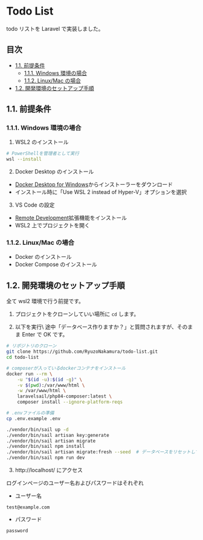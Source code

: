 # Todo List <!-- omit in toc -->

todo リストを Laravel で実装しました。

## 目次 <!-- omit in toc -->

- [1.1. 前提条件](#11-前提条件)
	- [1.1.1. Windows 環境の場合](#111-windows-環境の場合)
	- [1.1.2. Linux/Mac の場合](#112-linuxmac-の場合)
- [1.2. 開発環境のセットアップ手順](#12-開発環境のセットアップ手順)

## 1.1. 前提条件

### 1.1.1. Windows 環境の場合

1. WSL2 のインストール

```bash
# PowerShellを管理者として実行
wsl --install
```

2. Docker Desktop のインストール

-   [Docker Desktop for Windows](https://www.docker.com/products/docker-desktop/)からインストーラーをダウンロード
-   インストール時に「Use WSL 2 instead of Hyper-V」オプションを選択

3. VS Code の設定

-   [Remote Development](https://marketplace.visualstudio.com/items?itemName=ms-vscode-remote.vscode-remote-extensionpack)拡張機能をインストール
-   WSL2 上でプロジェクトを開く

### 1.1.2. Linux/Mac の場合

-   Docker のインストール
-   Docker Compose のインストール

## 1.2. 開発環境のセットアップ手順

全て wsl2 環境で行う前提です。

1. プロジェクトをクローンしていい場所に `cd` します。

2. 以下を実行\\
   途中「データベース作りますか？」と質問されますが、そのまま Enter で OK です。

```bash
# リポジトリのクローン
git clone https://github.com/RyuzoNakamura/todo-list.git
cd todo-list

# composerが入っているdockerコンテナをインストール
docker run --rm \
    -u "$(id -u):$(id -g)" \
    -v $(pwd):/var/www/html \
    -w /var/www/html \
    laravelsail/php84-composer:latest \
    composer install --ignore-platform-reqs

# .envファイルの準備
cp .env.example .env

./vendor/bin/sail up -d
./vendor/bin/sail artisan key:generate
./vendor/bin/sail artisan migrate
./vendor/bin/sail npm install
./vendor/bin/sail artisan migrate:fresh --seed  # データベースをリセットしてシードを実行
./vendor/bin/sail npm run dev
```

3.  http://localhost/ にアクセス

ログインページのユーザー名およびパスワードはそれぞれ

-   ユーザー名

```
test@example.com
```

-   パスワード

```
password
```
